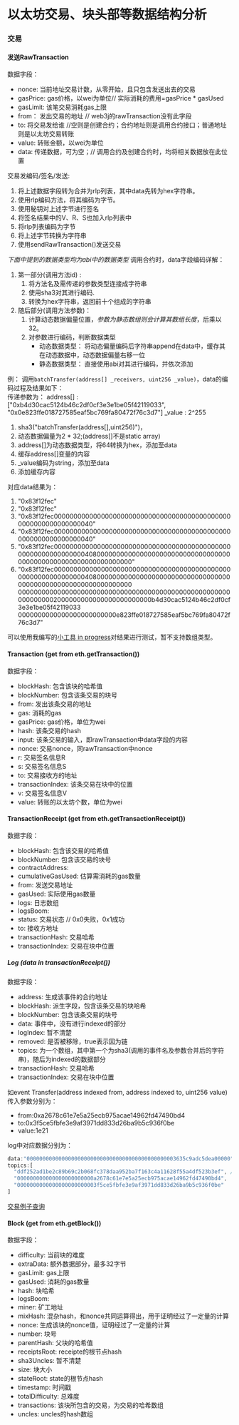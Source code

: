 # 以太坊交易、块头部等数据结构分析

### 交易

#### 发送RawTransaction
数据字段：    
* nonce: 当前地址交易计数，从零开始，且只包含发送出去的交易  
* gasPrice: gas价格，以wei为单位// 实际消耗的费用=gasPrice * gasUsed  
* gasLimit: 该笔交易消耗gas上限  
* from： 发出交易的地址 // web3j的rawTransaction没有此字段  
* to: 将交易发给谁 //空则是创建合约；合约地址则是调用合约接口；普通地址则是以太坊交易转账  
* value: 转账金额，以wei为单位  
* data: 传递数据，可为空；// 调用合约及创建合约时，均将相关数据放在此位置  

交易发编码/签名/发送:  
1. 将上述数据字段转为合并为rlp列表，其中data先转为hex字符串。  
2. 使用rlp编码方法，将其编码为字节。  
3. 使用秘钥对上述字节进行签名  
4. 将签名结果中的V、R、S也加入rlp列表中  
5. 将rlp列表编码为字节  
6. 将上述字节转换为字符串  
7. 使用sendRawTransaction()发送交易  

*下面中提到的数据类型均为abi中的数据类型*
调用合约时，data字段编码详解：  
1. 第一部分(调用方法id) :   
    1. 将方法名及需传递的参数类型连接成字符串
    2. 使用sha3对其进行编码.
    3. 转换为hex字符串，返回前十个组成的字符串  
2. 随后部分(调用方法参数)：  
    1. 计算动态数据偏量位置，*参数为静态数组则会计算其数组长度*，后乘以32。
    2. 对参数进行编码，判断数据类型
         * 动态数据类型： 将动态偏量编码后字符串append在data中，缓存其在动态数据中，动态数据偏量右移一位  
         * 静态数据类型： 直接使用abi对其进行编码，并依次添加  
         
例：
调用```batchTransfer(address[] _receivers, uint256 _value)```，data的编码过程及结果如下：  
传递参数为：
address[] : ["0xb4d30cac5124b46c2df0cf3e3e1be05f42119033", "0x0e823ffe018727585eaf5bc769fa80472f76c3d7"]
_value :  2^255
1. sha3("batchTransfer(address[],uint256)")，
2. 动态数据偏量为2 * 32;(address[]不是static array)
3. address[]为动态数据类型，将64转换为hex，添加至data
4. 缓存address[]变量的内容
5. _value编码为string，添加至data
6. 添加缓存内容

对应data结果为：
1. "0x83f12fec"  
2. "0x83f12fec"  
3. "0x83f12fec0000000000000000000000000000000000000000000000000000000000000040"  
4. "0x83f12fec0000000000000000000000000000000000000000000000000000000000000040"  
5. "0x83f12fec00000000000000000000000000000000000000000000000000000000000000408000000000000000000000000000000000000000000000000000000000000000"
6. "0x83f12fec00000000000000000000000000000000000000000000000000000000000000408000000000000000000000000000000000000000000000000000000000000000
0000000000000000000000000000000000000000000000000000000000000002000000000000000000000000b4d30cac5124b46c2df0cf3e3e1be05f42119033
0000000000000000000000000e823ffe018727585eaf5bc769fa80472f76c3d7"

可以使用我编写的[小工具 in progress](./convert_tool_test.go)对结果进行测试，暂不支持数组类型。

#### Transaction (get from eth.getTransaction())
数据字段：
* blockHash: 包含该块的哈希值
* blockNumber: 包含该条交易的块号
* from: 发出该条交易的地址
* gas: 消耗的gas
* gasPrice: gas价格，单位为wei
* hash: 该条交易的hash
* input: 该条交易的输入，即rawTransaction中data字段的内容
* nonce: 交易nonce，同rawTransaction中nonce
* r: 交易签名信息R
* s: 交易签名信息S
* to: 交易接收方的地址
* transactionIndex: 该条交易在块中的位置
* v: 交易签名信息V
* value: 转账的以太坊个数，单位为wei


#### TransactionReceipt (get from eth.getTransactionReceipt())
数据字段：
* blockHash: 包含该交易的哈希值
* blockNumber: 包含该交易的块号
* contractAddress:
* cumulativeGasUsed: 估算需消耗的gas数量
* from: 发送交易地址
* gasUsed: 实际使用gas数量
* logs: 日志数组
* logsBoom:
* status: 交易状态 // 0x0失败，0x1成功
* to: 接收方地址
* transactionHash: 交易哈希
* transactionIndex: 交易在块中位置


##### Log (data in transactionReceipt())
数据字段：
* address: 生成该事件的合约地址
* blockHash: 派生字段，包含该条交易的块哈希
* blockNumber: 包含该条交易的块号
* data: 事件中，没有进行indexed的部分
* logIndex: 暂不清楚
* removed: 是否被移除，true表示因为链
* topics: 为一个数组，其中第一个为sha3(调用的事件名及参数合并后的字符串)，随后为indexed的数据部分
* transactionHash: 交易哈希
* transactionIndex: 交易在块中位置

如event Transfer(address indexed from, address indexed to, uint256 value)  
传入参数分别为：  
* from:0xa2678c61e7e5a25ecb975acae14962fd47490bd4  
* to:0x3f5ce5fbfe3e9af3971dd833d26ba9b5c936f0be  
* value:1e21

log中对应数据分别为：
```js
data:"00000000000000000000000000000000000000000000003635c9adc5dea00000" //1e21 十六进制表示形式
topics:[
  "ddf252ad1be2c89b69c2b068fc378daa952ba7f163c4a11628f55a4df523b3ef", //sha3("Transfer(address,address,uint256)")；sha3是Keccak256方法
  "000000000000000000000000a2678c61e7e5a25ecb975acae14962fd47490bd4",
  "0000000000000000000000003f5ce5fbfe3e9af3971dd833d26ba9b5c936f0be"
]
```

[交易例子查询](https://etherscan.io/tx/0x9115e37f2f3d6ba8487d426c25cc9e84dcae2e518c1e6ef40dfd1ead5857ae65#eventlog)


#### Block (get from eth.getBlock())
数据字段：
* difficulty: 当前块的难度
* extraData: 额外数据部分，最多32字节
* gasLimit: gas上限
* gasUsed: 消耗的gas数量
* hash: 块哈希
* logsBoom:
* miner: 矿工地址
* mixHash: 混杂hash，和nonce共同运算得出，用于证明经过了一定量的计算
* nonce: 生成该块的nonce值，证明经过了一定量的计算
* number: 块号
* parentHash: 父块的哈希值
* receiptsRoot: receipte的根节点hash
* sha3Uncles: 暂不清楚
* size: 块大小
* stateRoot: state的根节点hash
* timestamp: 时间戳
* totalDifficulty: 总难度
* transactions: 该块所包含的交易，为交易的哈希数组
* uncles: uncles的hash数组




